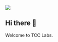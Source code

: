 ![](https://github.com/TCCLabs/repository/blob/main/assets/3_1_extractwide.png)

## Hi there 👋

Welcome to TCC Labs.
